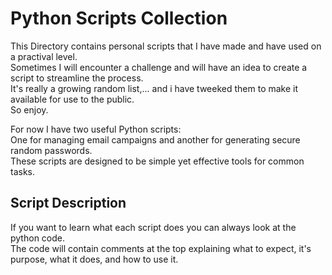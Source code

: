 # Python Scripts Collection

This Directory contains personal scripts that I have made and have used on a practival level.  
Sometimes I will encounter a challenge and will have an idea to create a script to streamline the process.  
It's really a growing random list,... and i have tweeked them to make it available for use to the public.  
So enjoy.  
  
For now I have two useful Python scripts:  
One for managing email campaigns and another for generating secure random passwords.  
These scripts are designed to be simple yet effective tools for common tasks.  
  
## Script Description
  
If you want to learn what each script does you can always look at the python code.  
The code will contain comments at the top explaining what to expect, it's purpose, what it does, and how to use it.  
